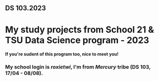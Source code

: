 ## DS 103.2023
# My study projects from School 21 &amp; TSU Data Science program - 2023


#### If you're sudent of this program too, nice to meet you!
### My school login is *roxietwi*, I'm from *Mercury* tribe (DS 103, 17/04 - 08/08).
